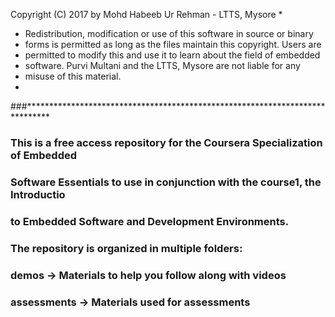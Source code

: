 Copyright (C) 2017 by Mohd Habeeb Ur Rehman - LTTS, Mysore
 *
 * Redistribution, modification or use of this software in source or binary
 * forms is permitted as long as the files maintain this copyright. Users are 
 * permitted to modify this and use it to learn about the field of embedded
 * software. Purvi Multani and the LTTS, Mysore are not liable for any
 * misuse of this material. 
 *
###*****************************************************************************
### This is a free access repository for the Coursera Specialization of Embedded
### Software Essentials to use in conjunction with the course1, the Introductio
### to Embedded Software and Development Environments.

### The repository is organized in multiple folders:
###      demos -> Materials to help you follow along with videos
###      assessments -> Materials used for assessments
